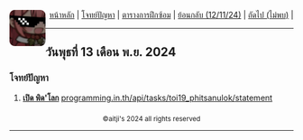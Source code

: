 <div align="right">
    <img src="https://raw.githubusercontent.com/aitji/practice/refs/heads/main/img/aitji-round.png" alt="aitji" align="left" width="64" height="auto">
    <p>
    <a href="../README.md">หน้าหลัก</a> | 
    <a href="#โจทย์ปัญหา">โจทย์ปัญหา</a> | 
    <a href="../#ตารางการฝึกซ้อม">ตารางการฝึกซ้อม</a> |
    <a href="../12-11-24/README.md">ย้อนกลับ (12/11/24)</a> |
    <a href="../18-11-24/README.md">ถัดไป (ไม่พบ)</a> |
    </p>
</div>

<hr>

## วันพุธที่ 13 เดือน พ.ย. 2024

### โจทย์ปัญหา
1. **[เปิด พิด'โลก](./fruit/)** [programming.in.th/api/tasks/toi19_phitsanulok/statement](https://programming.in.th/api/tasks/toi19_phitsanulok/statement)


<div align="center"><sub>©aitji's 2024 all rights reserved</sub></div>
<hr>